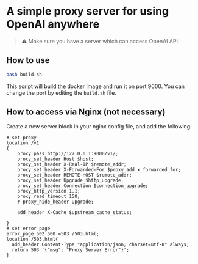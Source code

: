 # A simple proxy server for using OpenAI anywhere
> :warning: Make sure you have a server which can access OpenAI API.

## How to use
```bash
bash build.sh
```
This script will build the docker image and run it on port 9000. You can change the port by editing the `build.sh` file.

## How to access via Nginx (not necessary)
Create a new server block in your nginx config file, and add the following:
```nginx
# set proxy
location /v1
{
    proxy_pass http://127.0.0.1:9000/v1/;
    proxy_set_header Host $host;
    proxy_set_header X-Real-IP $remote_addr;
    proxy_set_header X-Forwarded-For $proxy_add_x_forwarded_for;
    proxy_set_header REMOTE-HOST $remote_addr;
    proxy_set_header Upgrade $http_upgrade;
    proxy_set_header Connection $connection_upgrade;
    proxy_http_version 1.1;
    proxy_read_timeout 150;
    # proxy_hide_header Upgrade;

    add_header X-Cache $upstream_cache_status;

}
# set error page
error_page 502 500 =503 /503.html;
location /503.html{
  add_header Content-Type "application/json; charset=utf-8" always;
  return 503 '{"msg": "Proxy Server Error"}';
}
```